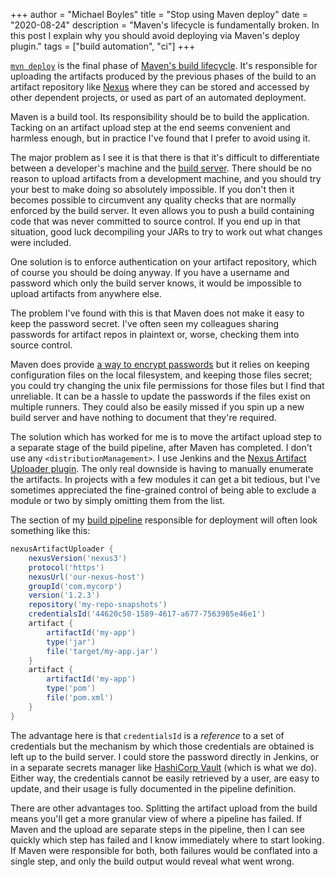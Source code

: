 +++
author = "Michael Boyles"
title = "Stop using Maven deploy"
date = "2020-08-24"
description = "Maven's lifecycle is fundamentally broken. In this post I explain why you should avoid deploying via Maven's deploy plugin." 
tags = ["build automation", "ci"]
+++

[`mvn deploy`](https://maven.apache.org/plugins/maven-deploy-plugin/) is the final phase of
[Maven's build lifecycle](https://maven.apache.org/guides/introduction/introduction-to-the-lifecycle.html). It's
responsible for uploading the artifacts produced by the previous phases of the build to an artifact repository like
[Nexus](https://www.sonatype.com/product-nexus-repository) where they can be stored and accessed by other dependent
projects, or used as part of an automated deployment.

Maven is a build tool. Its responsibility should be to build the application. Tacking on an artifact upload step at the
end seems convenient and harmless enough, but in practice I've found that I prefer to avoid using it.

The major problem as I see it is that there is that it's difficult to differentiate between a developer's machine and
the [build server](https://en.wikipedia.org/wiki/List_of_build_automation_software#Continuous_integration). There should
be no reason to upload artifacts from a development machine, and you should try your best to make doing so absolutely
impossible. If you don't then it becomes possible to circumvent any quality checks that are normally enforced by the
build server. It even allows you to push a build containing code that was never committed to source control. If you end
up in that situation, good luck decompiling your JARs to try to work out what changes were included.

One solution is to enforce authentication on your artifact repository, which of course you should be doing anyway. If
you have a username and password which only the build server knows, it would be impossible to upload artifacts from
anywhere else.

The problem I've found with this is that Maven does not make it easy to keep the password secret. I've often seen my
colleagues sharing passwords for artifact repos in plaintext or, worse, checking them into source control.

Maven does provide [a way to encrypt passwords](https://maven.apache.org/guides/mini/guide-encryption.html) but it
relies on keeping configuration files on the local filesystem, and keeping those files secret; you could try changing
the unix file permissions for those files but I find that unreliable. It can be a hassle to update the passwords if the
files exist on multiple runners. They could also be easily missed if you spin up a new build server and have nothing to
document that they're required.

The solution which has worked for me is to move the artifact upload step to a separate stage of the build pipeline,
after Maven has completed. I don't use any `<distributionManagement>`. I use Jenkins and the
[Nexus Artifact Uploader plugin](https://plugins.jenkins.io/nexus-artifact-uploader/). The only real downside is having
to manually enumerate the artifacts. In projects with a few modules it can get a bit tedious, but I've sometimes
appreciated the fine-grained control of being able to exclude a module or two by simply omitting them from the list.

The section of my [build pipeline](https://www.jenkins.io/pipeline/getting-started-pipelines/) responsible for
deployment will often look something like this:


```groovy
nexusArtifactUploader {
    nexusVersion('nexus3')
    protocol('https')
    nexusUrl('our-nexus-host')
    groupId('com.mycorp')
    version('1.2.3')
    repository('my-repo-snapshots')
    credentialsId('44620c50-1589-4617-a677-7563985e46e1')
    artifact {
        artifactId('my-app')
        type('jar')
        file('target/my-app.jar')
    }
    artifact {
        artifactId('my-app')
        type('pom')
        file('pom.xml')
    }
}
```

The advantage here is that `credentialsId` is a *reference* to a set of credentials but the mechanism by which those
credentials are obtained is left up to the build server. I could store the password directly in Jenkins, or in a
separate secrets manager like [HashiCorp Vault](https://www.vaultproject.io/) (which is what we do). Either way, the
credentials cannot be easily retrieved by a user, are easy to update, and their usage is fully documented in the
pipeline definition.

There are other advantages too. Splitting the artifact upload from the build means you'll get a more granular view of
where a pipeline has failed. If Maven and the upload are separate steps in the pipeline, then I can see quickly which
step has failed and I know immediately where to start looking. If Maven were responsible for both, both failures would
be conflated into a single step, and only the build output would reveal what went wrong.
